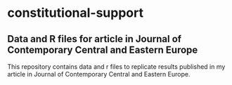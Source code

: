 # constitutional-support
## Data and R files for article in Journal of Contemporary Central and Eastern Europe ##

This repository contains data and r files to replicate results published in my article in Journal of Contemporary Central and Eastern Europe.


